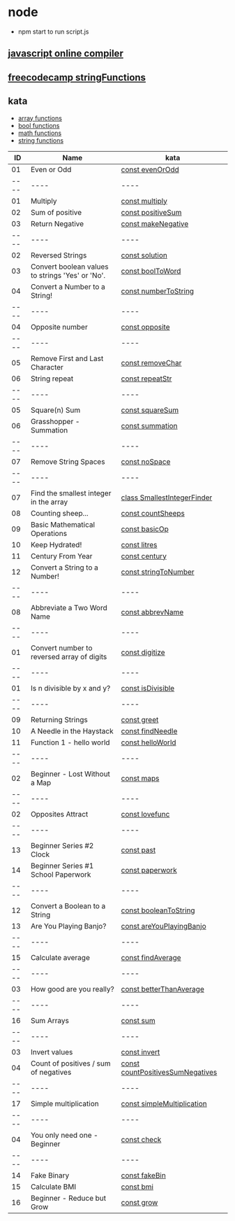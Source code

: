 # node
- npm start to run script.js

## [javascript online compiler](https://www.programiz.com/javascript/online-compiler/)

## [freecodecamp stringFunctions](freecodecamp/string_functions.js)

## kata

- [array functions](kata/array_functions.js)
- [bool functions](kata/bool_functions.js)
- [math functions](kata/math_functions.js)
- [string functions](kata/string_functions.js)


| ID   | Name | kata |
| ---- | ---- | ---- |
|01      | Even or Odd                                      |  [const evenOrOdd](/kata/string_functions.js)     |
| ---- | ---- | ---- |
|01      | Multiply                                         |  [const multiply](/kata/math_functions.js)        |
|02      | Sum of positive                                  |  [const positiveSum](/kata/math_functions.js)     |
|03      | Return Negative                                  |  [const makeNegative](/kata/math_functions.js)    |
| ---- | ---- | ---- |
|02      | Reversed Strings                                 |  [const solution](/kata/string_functions.js)      |
|03      | Convert boolean values to strings 'Yes' or 'No'. |  [const boolToWord](/kata/string_functions.js)    |
|04      | Convert a Number to a String!                    |  [const numberToString](/kata/string_functions.js)|
| ---- | ---- | ---- |
|04      | Opposite number |  [const opposite](/kata/math_functions.js)     |
| ---- | ---- | ---- |
|05      | Remove First and Last Character |  [const removeChar](/kata/string_functions.js)     |
|06     | String repeat |  [const repeatStr](/kata/string_functions.js)     |
| ---- | ---- | ---- |
|05      | Square(n) Sum |  [const squareSum](/kata/math_functions.js)     |
|06      | Grasshopper - Summation |  [const summation](/kata/math_functions.js)     |
| ---- | ---- | ---- |
|07      | Remove String Spaces |  [const noSpace](/kata/string_functions.js)     |
| ---- | ---- | ---- |
|07      | Find the smallest integer in the array |  [class SmallestIntegerFinder ](/kata/math_functions.js)     |
|08      | Counting sheep... |  [const countSheeps](/kata/math_functions.js)     |
|09      | Basic Mathematical Operations |  [const basicOp](/kata/math_functions.js)     |
|10      | Keep Hydrated! |  [const litres ](/kata/math_functions.js)     |
|11      | Century From Year |  [const century ](/kata/math_functions.js)     |
|12      | Convert a String to a Number! |  [const stringToNumber](/kata/math_functions.js)     |
| ---- | ---- | ---- |
|08      | Abbreviate a Two Word Name |  [const abbrevName](/kata/string_functions.js)     |
| ---- | ---- | ---- |
|01      | Convert number to reversed array of digits |  [const digitize](/kata/array_functions.js)     |
| ---- | ---- | ---- |
|01      | Is n divisible by x and y? |  [const isDivisible](/kata/bool_functions.js)     |
| ---- | ---- | ---- |
|09      | Returning Strings |  [const greet](/kata/string_functions.js)     |
|10      | A Needle in the Haystack |  [const findNeedle](/kata/string_functions.js)     |
|11      | Function 1 - hello world |  [const helloWorld ](/kata/string_functions.js)     |
| ---- | ---- | ---- |
|02     | Beginner - Lost Without a Map |  [const maps](/kata/array_functions.js)     |
| ---- | ---- | ---- |
|02     | Opposites Attract |  [const lovefunc](/kata/bool_functions.js)     |
| ---- | ---- | ---- |
| 13 | Beginner Series #2 Clock | [const past](/kata/math_functions.js) |
| 14 | Beginner Series #1 School Paperwork | [const paperwork](/kata/math_functions.js) |
| ---- | ---- | ---- |
| 12 | Convert a Boolean to a String |[const booleanToString](/kata/string_functions.js) |
| 13 | Are You Playing Banjo? | [const areYouPlayingBanjo](/kata/string_functions.js) |
| ---- | ---- | ---- |
| 15 |  Calculate average | [const findAverage](/kata/math_functions.js) |
| ---- | ---- | ---- |
| 03 | How good are you really? | [const betterThanAverage](/kata/bool_functions.js) |
| ---- | ---- | ---- |
| 16 | Sum Arrays | [const sum](/kata/math_functions.js) |
| ---- | ---- | ---- |
| 03 | Invert values | [const invert](/kata/array_functions.js) |
| 04 | Count of positives / sum of negatives |[const countPositivesSumNegatives](/kata/array_functions.js) |
| ---- | ---- | ---- |
| 17 | Simple multiplication | [const simpleMultiplication](/kata/math_functions.js) |
| ---- | ---- | ---- |
| 04 | You only need one - Beginner | [const check](/kata/bool_functions.js) |
| ---- | ---- | ---- |
| 14 | Fake Binary | [const fakeBin](/kata/string_functions.js) |
| 15 | Calculate BMI | [const bmi](/kata/string_functions.js) |
| 16 | Beginner - Reduce but Grow | [const grow](/kata/string_functions.js) |